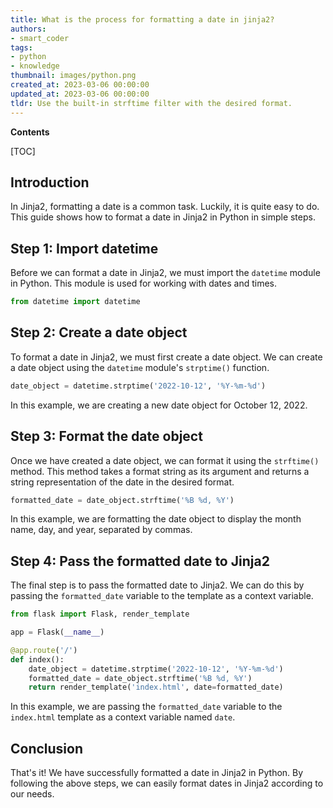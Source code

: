 ```yaml
---
title: What is the process for formatting a date in jinja2?
authors:
- smart_coder
tags:
- python
- knowledge
thumbnail: images/python.png
created_at: 2023-03-06 00:00:00
updated_at: 2023-03-06 00:00:00
tldr: Use the built-in strftime filter with the desired format.
---
```


**Contents**

[TOC]

## Introduction

In Jinja2, formatting a date is a common task. Luckily, it is quite easy to do. This guide shows how to format a date in Jinja2 in Python in simple steps.

## Step 1: Import datetime

Before we can format a date in Jinja2, we must import the `datetime` module in Python. This module is used for working with dates and times.

```python
from datetime import datetime
```

## Step 2: Create a date object

To format a date in Jinja2, we must first create a date object. We can create a date object using the `datetime` module's `strptime()` function.

```python
date_object = datetime.strptime('2022-10-12', '%Y-%m-%d')
```

In this example, we are creating a new date object for October 12, 2022.

## Step 3: Format the date object

Once we have created a date object, we can format it using the `strftime()` method. This method takes a format string as its argument and returns a string representation of the date in the desired format.

```python
formatted_date = date_object.strftime('%B %d, %Y')
```

In this example, we are formatting the date object to display the month name, day, and year, separated by commas.

## Step 4: Pass the formatted date to Jinja2

The final step is to pass the formatted date to Jinja2. We can do this by passing the `formatted_date` variable to the template as a context variable.

```python
from flask import Flask, render_template

app = Flask(__name__)

@app.route('/')
def index():
    date_object = datetime.strptime('2022-10-12', '%Y-%m-%d')
    formatted_date = date_object.strftime('%B %d, %Y')
    return render_template('index.html', date=formatted_date)
```

In this example, we are passing the `formatted_date` variable to the `index.html` template as a context variable named `date`.

## Conclusion

That's it! We have successfully formatted a date in Jinja2 in Python. By following the above steps, we can easily format dates in Jinja2 according to our needs.
